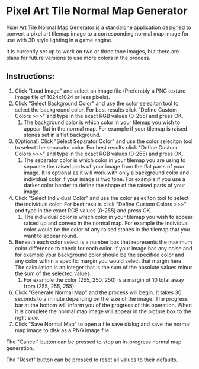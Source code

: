 # Pixel Art Tile Normal Map Generator
Pixel Art Tile Normal Map Generator is a standalone application designed to convert a pixel art tilemap image to a corresponding normal map image for use with 3D style lighting in a game engine.

It is currently set up to work on two or three tone images, but there are plans for future versions to use more colors in the process.

## Instructions:
1. Click "Load Image" and select an image file (Preferably a PNG texture image file of 1024x1024 or less pixels).
2. Click "Select Background Color" and use the color seleciton tool to select the background color. For best results click "Define Custom Colors >>>" and type in the exact RGB values (0-255) and press OK.
   1. The background color is which color in your tilemap you wish to appear flat in the normal map. For example if your tilemap is raised stones set in a flat background.
3. (Optional) Click "Select Separator Color" and use the color seleciton tool to select the separator color. For best results click "Define Custom Colors >>>" and type in the exact RGB values (0-255) and press OK.
   1. The separator color is which color in your tilemap you are using to separate the raised parts of your image from the flat parts of your image. It is optional as it will work with only a background color and individual color if your image is two tone. For example if you use a darker color border to define the shape of the raised parts of your image.
4. Click "Select Individual Color" and use the color seleciton tool to select the individual color. For best results click "Define Custom Colors >>>" and type in the exact RGB values (0-255) and press OK.
   1. The individual color is which color in your tilemap you wish to appear raised up and convex in the normal map. For example the individual color would be the color of any raised stones in the tilemap that you want to appear round.
5. Beneath each color select is a number box that represents the maximum color difference to check for each color. If your image has any noise and for example your background color should be the specified color and any color within a specific margin you would select that margin here. The calculation is an integer that is the sum of the absolute values minus the sum of the selected values.   
   1. For example the color (255, 250, 250) is a margin of 10 total away from (255, 255, 255).
6. Click "Generate Normal Map" and the process will begin. It takes 30 seconds to a minute depending on the size of the image. The progress bar at the bottom will inform you of the progress of this operation. When it is complete the normal map image will appear in the picture box to the right side.
7. Click "Save Normal Map" to open a file save dialog and save the normal map image to disk as a PNG image file.

The "Cancel" button can be pressed to stop an in-progress normal map generation.

The "Reset" button can be pressed to reset all values to their defaults.
